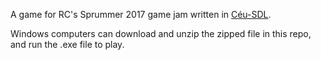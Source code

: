 A game for RC's Sprummer 2017 game jam written in [Céu-SDL](https://github.com/fsantanna/ceu-sdl).

Windows computers can download and unzip the zipped file in this repo, and run the .exe file to play.
